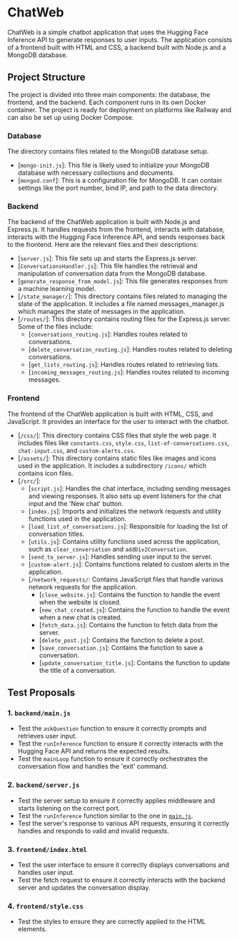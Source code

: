 # ChatWeb

ChatWeb is a simple chatbot application that uses the Hugging Face Inference API to generate responses to user inputs. The application consists of a frontend built with HTML and CSS, a backend built with Node.js and a MongoDB database.

## Project Structure
The project is divided into three main components: the database, the frontend, and the backend. Each component runs in its own Docker container. The project is ready for deployment on platforms like Railway and can also be set up using Docker Compose.

### Database

The directory contains files related to the MongoDB database setup.

- [`mongo-init.js`]: This file is likely used to initialize your MongoDB database with necessary collections and documents.
- [`mongod.conf`]: This is a configuration file for MongoDB. It can contain settings like the port number, bind IP, and path to the data directory.

### Backend

The backend of the ChatWeb application is built with Node.js and Express.js. It handles requests from the frontend, interacts with database, interacts with the Hugging Face Inference API, and sends responses back to the frontend. Here are the relevant files and their descriptions:

- [`server.js`]: This file sets up and starts the Express.js server.
- [`ConversationsHandler.js`]: This file handles the retrieval and manipulation of conversation data from the MongoDB database.
- [`generate_response_from_model.js`]: This file generates responses from a machine learning model.
- [`/state_manager/`]: This directory contains files related to managing the state of the application. It includes a file named messages_manager.js which manages the state of messages in the application.
- [`/routes/`]: This directory contains routing files for the Express.js server. Some of the files include:
  - [`conversations_routing.js`]: Handles routes related to conversations.
  - [`delete_conversation_routing.js`]: Handles routes related to deleting conversations.
  - [`get_lists_routing.js`]: Handles routes related to retrieving lists.
  - [`incoming_messages_routing.js`]: Handles routes related to incoming messages.

### Frontend

The frontend of the ChatWeb application is built with HTML, CSS, and JavaScript. It provides an interface for the user to interact with the chatbot. 
- [`/css/`]: This directory contains CSS files that style the web page. It includes files like `constants.css`, `style.css`, `list-of-conversations.css`, `chat-input.css`, and `custom-alerts.css`.
- [`/assets/`]: This directory contains static files like images and icons used in the application. It includes a subdirectory `/icons/` which contains icon files.
- [`/src/`]:
  - [`script.js`]: Handles the chat interface, including sending messages and viewing responses. It also sets up event listeners for the chat input and the 'New chat' button.
  - [`index.js`]: Imports and initializes the network requests and utility functions used in the application.
  - [`load_list_of_conversations.js`]: Responsible for loading the list of conversation titles.
  - [`utils.js`]: Contains utility functions used across the application, such as `clear_conversation` and `addDiv2Conversation`.
  - [`send_to_server.js`]: Handles sending user input to the server.
  - [`custom-alert.js`]: Contains functions related to custom alerts in the application.
  - [`/network_requests/`: Contains JavaScript files that handle various network requests for the application.
    - [`close_website.js`]: Contains the function to handle the event when the website is closed.
    - [`new_chat_created.js`]: Contains the function to handle the event when a new chat is created.
    - [`fetch_data.js`]: Contains the function to fetch data from the server.
    - [`delete_post.js`]: Contains the function to delete a post.
    - [`save_conversation.js`]: Contains the function to save a conversation.
    - [`update_conversation_title.js`]: Contains the function to update the title of a conversation.
 


## Test Proposals

### 1. `backend/main.js`
- Test the `askQuestion` function to ensure it correctly prompts and retrieves user input.
- Test the `runInference` function to ensure it correctly interacts with the Hugging Face API and returns the expected results.
- Test the `mainLoop` function to ensure it correctly orchestrates the conversation flow and handles the 'exit' command. 

### 2. `backend/server.js`
- Test the server setup to ensure it correctly applies middleware and starts listening on the correct port.
- Test the `runInference` function similar to the one in [`main.js`](command:_github.copilot.openSymbolInFile?%5B%22frontend%2Findex.html%22%2C%22main.js%22%5D "frontend/index.html").
- Test the server's response to various API requests, ensuring it correctly handles and responds to valid and invalid requests.

### 3. `frontend/index.html`
- Test the user interface to ensure it correctly displays conversations and handles user input.
- Test the fetch request to ensure it correctly interacts with the backend server and updates the conversation display.

### 4. `frontend/style.css`
- Test the styles to ensure they are correctly applied to the HTML elements.
